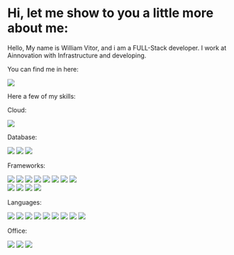 # Hi, let me show to you a little more about me:

Hello, My name is William Vitor, and i am a FULL-Stack developer.
I work at Ainnovation with Infrastructure and developing.

You can find me in here:

<a href="https://www.linkedin.com/in/williamvitor/" target="_blank"><img src="https://img.shields.io/badge/LinkedIn-0077B5?style=for-the-badge&logo=linkedin&logoColor=white" ></a>

Here a few of my skills:
  
Cloud:

<a href="#"><img src="https://img.shields.io/badge/Amazon_AWS-FF9900?style=for-the-badge&logo=amazonaws&logoColor=white" ><a/>
   
Database:
  
<a href="#"><img src="https://img.shields.io/badge/Amazon%20RDS-4053D6?style=for-the-badge&logo=Amazon%20DynamoDB&logoColor=white" ><a/>
<a href="#"><img src="https://img.shields.io/badge/PostgreSQL-316192?style=for-the-badge&logo=postgresql&logoColor=white" ><a/>
<a href="#"><img src="https://img.shields.io/badge/SQLite-07405E?style=for-the-badge&logo=sqlite&logoColor=white" ><a/>
   
Frameworks:
  
<a href="#"><img src="https://img.shields.io/badge/.NET-512BD4?style=for-the-badge&logo=dotnet&logoColor=white" ><a/>
<a href="#"><img src="https://img.shields.io/badge/Angular-DD0031?style=for-the-badge&logo=angular&logoColor=white" ><a/>
<a href="#"><img src="https://img.shields.io/badge/Docker-2CA5E0?style=for-the-badge&logo=docker&logoColor=white" ><a/>
<a href="#"><img src="https://img.shields.io/badge/Expo-1B1F23?style=for-the-badge&logo=expo&logoColor=white" ><a/>
<a href="#"><img src="https://img.shields.io/badge/firebase-ffca28?style=for-the-badge&logo=firebase&logoColor=black" ><a/>
<a href="#"><img src="https://img.shields.io/badge/Node.js-339933?style=for-the-badge&logo=nodedotjs&logoColor=white" ><a/>
<a href="#"><img src="https://img.shields.io/badge/npm-CB3837?style=for-the-badge&logo=npm&logoColor=white" ><a/>
<a href="#"><img src="https://img.shields.io/badge/PowerBI-F2C811?style=for-the-badge&logo=Power%20BI&logoColor=white" ><a/>            
<a href="#"><img src="https://img.shields.io/badge/Swagger-85EA2D?style=for-the-badge&logo=Swagger&logoColor=white" ><a/>
<a href="#"><img src="https://img.shields.io/badge/Yarn-2C8EBB?style=for-the-badge&logo=yarn&logoColor=white" ><a/>
<a href="#"><img src="https://img.shields.io/badge/Ionic-3880FF?style=for-the-badge&logo=ionic&logoColor=white" ><a/>
<a href="#"><img src="https://img.shields.io/badge/React_Native-20232A?style=for-the-badge&logo=react&logoColor=61DAFB" ><a/>

Languages:

<a href="#"><img src="https://img.shields.io/badge/C-00599C?style=for-the-badge&logo=c&logoColor=white" ><a/>
<a href="#"><img src="https://img.shields.io/badge/C%23-239120?style=for-the-badge&logo=c-sharp&logoColor=white" ><a/>
<a href="#"><img src="https://img.shields.io/badge/CSS3-1572B6?style=for-the-badge&logo=css3&logoColor=white" ><a/>
<a href="#"><img src="https://img.shields.io/badge/HTML5-E34F26?style=for-the-badge&logo=html5&logoColor=white" ><a/>
<a href="#"><img src="https://img.shields.io/badge/Java-ED8B00?style=for-the-badge&logo=java&logoColor=white" ><a/>
<a href="#"><img src="https://img.shields.io/badge/JavaScript-323330?style=for-the-badge&logo=javascript&logoColor=F7DF1E" ><a/>
<a href="#"><img src="https://img.shields.io/badge/PLSQL-F80000?style=for-the-badge&logo=oracle&logoColor=black" ><a/>
<a href="#"><img src="https://img.shields.io/badge/Python-FFD43B?style=for-the-badge&logo=python&logoColor=blue" ><a/>
<a href="#"><img src="https://img.shields.io/badge/TypeScript-007ACC?style=for-the-badge&logo=typescript&logoColor=white" ><a/>
  
Office:

<a href="#"><img src="https://img.shields.io/badge/Microsoft_Excel-217346?style=for-the-badge&logo=microsoft-excel&logoColor=white" ><a/>
<a href="#"><img src="https://img.shields.io/badge/Trello-0052CC?style=for-the-badge&logo=trello&logoColor=white" ><a/>
<a href="#"><img src="https://img.shields.io/badge/Jira-0052CC?style=for-the-badge&logo=Jira&logoColor=white" ><a/>
                          
